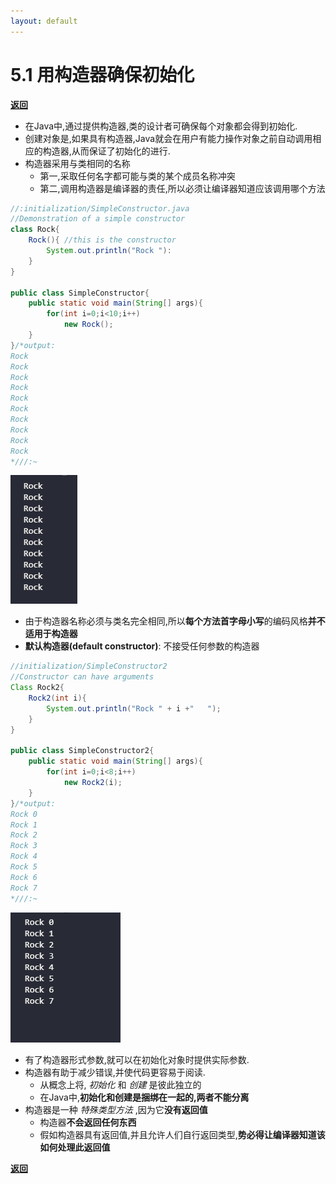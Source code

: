 ```yaml
---
layout: default
---
```


# 5.1 用构造器确保初始化

[**返回**](../menu)

- 在Java中,通过提供构造器,类的设计者可确保每个对象都会得到初始化.  
- 创建对象是,如果具有构造器,Java就会在用户有能力操作对象之前自动调用相应的构造器,从而保证了初始化的进行.  
- 构造器采用与类相同的名称  
  - 第一,采取任何名字都可能与类的某个成员名称冲突  
  - 第二,调用构造器是编译器的责任,所以必须让编译器知道应该调用哪个方法  

```java
//:initialization/SimpleConstructor.java
//Demonstration of a simple constructor
class Rock{
    Rock(){ //this is the constructor
        System.out.println("Rock "):
    }
}

public class SimpleConstructor{
    public static void main(String[] args){
        for(int i=0;i<10;i++)
            new Rock();
    }
}/*output:
Rock
Rock
Rock
Rock
Rock
Rock
Rock
Rock
Rock
Rock
*///:~
```

![out](../img/5/511.png)

- 由于构造器名称必须与类名完全相同,所以**每个方法首字母小写**的编码风格**并不适用于构造器**  
- **默认构造器(default constructor)**: 不接受任何参数的构造器  

```java
//initialization/SimpleConstructor2
//Constructor can have arguments
Class Rock2{
    Rock2(int i){
        System.out.println("Rock " + i +"   ");
    }
}

public class SimpleConstructor2{
    public static void main(String[] args){
        for(int i=0;i<8;i++)
            new Rock2(i);
    }
}/*output:
Rock 0
Rock 1
Rock 2
Rock 3
Rock 4
Rock 5
Rock 6
Rock 7
*///:~
```

![out](../img/5/512.png)

- 有了构造器形式参数,就可以在初始化对象时提供实际参数.  
- 构造器有助于减少错误,并使代码更容易于阅读.  
  - 从概念上将, _初始化_ 和 _创建_ 是彼此独立的  
  - 在Java中,**初始化和创建是捆绑在一起的,两者不能分离**  
- 构造器是一种 _特殊类型方法_ ,因为它**没有返回值**
  - 构造器**不会返回任何东西**  
  - 假如构造器具有返回值,并且允许人们自行返回类型,**势必得让编译器知道该如何处理此返回值**  

[**返回**](../menu)